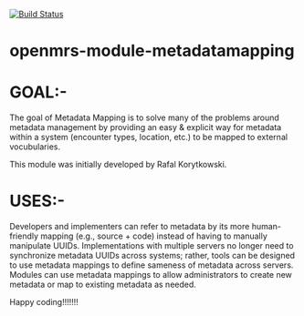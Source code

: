 [![Build Status](https://travis-ci.org/openmrs/openmrs-module-metadatamapping.svg?branch=master)](https://travis-ci.org/openmrs/openmrs-module-metadatamapping)

openmrs-module-metadatamapping
==============================
GOAL:-
=====
The goal of Metadata Mapping is to solve many of the problems around metadata management by providing an easy & explicit way for metadata within a system (encounter types, location, etc.) to be mapped to external vocubularies.

This module was initially developed by Rafal Korytkowski.

USES:-
=====
Developers and implementers can refer to metadata by its more human-friendly mapping (e.g., source + code) instead of having to manually manipulate UUIDs.
Implementations with multiple servers no longer need to synchronize metadata UUIDs across systems; rather, tools can be designed to use metadata mappings to define sameness of metadata across servers.
Modules can use metadata mappings to allow administrators to create new metadata or map to existing metadata as needed.

Happy coding!!!!!!!


